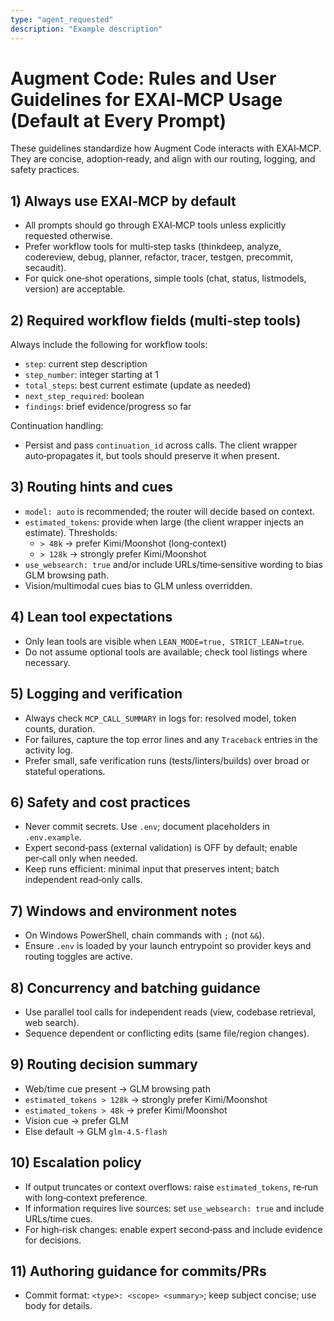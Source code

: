 ```yaml
---
type: "agent_requested"
description: "Example description"
---
```


# Augment Code: Rules and User Guidelines for EXAI‑MCP Usage (Default at Every Prompt)

These guidelines standardize how Augment Code interacts with EXAI‑MCP. They are concise, adoption‑ready, and align with our routing, logging, and safety practices.

## 1) Always use EXAI‑MCP by default
- All prompts should go through EXAI‑MCP tools unless explicitly requested otherwise.
- Prefer workflow tools for multi‑step tasks (thinkdeep, analyze, codereview, debug, planner, refactor, tracer, testgen, precommit, secaudit).
- For quick one‑shot operations, simple tools (chat, status, listmodels, version) are acceptable.

## 2) Required workflow fields (multi‑step tools)
Always include the following for workflow tools:
- `step`: current step description
- `step_number`: integer starting at 1
- `total_steps`: best current estimate (update as needed)
- `next_step_required`: boolean
- `findings`: brief evidence/progress so far

Continuation handling:
- Persist and pass `continuation_id` across calls. The client wrapper auto‑propagates it, but tools should preserve it when present.

## 3) Routing hints and cues
- `model: auto` is recommended; the router will decide based on context.
- `estimated_tokens`: provide when large (the client wrapper injects an estimate). Thresholds:
  - `> 48k` → prefer Kimi/Moonshot (long‑context)
  - `> 128k` → strongly prefer Kimi/Moonshot
- `use_websearch: true` and/or include URLs/time‑sensitive wording to bias GLM browsing path.
- Vision/multimodal cues bias to GLM unless overridden.

## 4) Lean tool expectations
- Only lean tools are visible when `LEAN_MODE=true, STRICT_LEAN=true`.
- Do not assume optional tools are available; check tool listings where necessary.

## 5) Logging and verification
- Always check `MCP_CALL_SUMMARY` in logs for: resolved model, token counts, duration.
- For failures, capture the top error lines and any `Traceback` entries in the activity log.
- Prefer small, safe verification runs (tests/linters/builds) over broad or stateful operations.

## 6) Safety and cost practices
- Never commit secrets. Use `.env`; document placeholders in `.env.example`.
- Expert second‑pass (external validation) is OFF by default; enable per‑call only when needed.
- Keep runs efficient: minimal input that preserves intent; batch independent read‑only calls.

## 7) Windows and environment notes
- On Windows PowerShell, chain commands with `;` (not `&&`).
- Ensure `.env` is loaded by your launch entrypoint so provider keys and routing toggles are active.

## 8) Concurrency and batching guidance
- Use parallel tool calls for independent reads (view, codebase retrieval, web search).
- Sequence dependent or conflicting edits (same file/region changes).

## 9) Routing decision summary
- Web/time cue present → GLM browsing path
- `estimated_tokens > 128k` → strongly prefer Kimi/Moonshot
- `estimated_tokens > 48k` → prefer Kimi/Moonshot
- Vision cue → prefer GLM
- Else default → GLM `glm‑4.5‑flash`

## 10) Escalation policy
- If output truncates or context overflows: raise `estimated_tokens`, re‑run with long‑context preference.
- If information requires live sources: set `use_websearch: true` and include URLs/time cues.
- For high‑risk changes: enable expert second‑pass and include evidence for decisions.

## 11) Authoring guidance for commits/PRs
- Commit format: `<type>: <scope> <summary>`; keep subject concise; use body for details.



